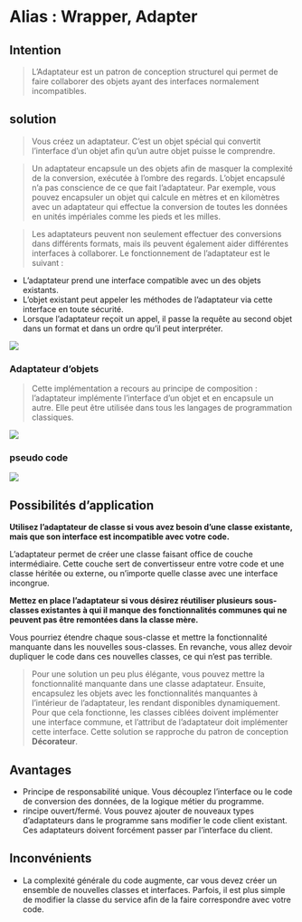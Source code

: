 
# Alias : Wrapper, Adapter
## Intention
> L’Adaptateur est un patron de conception structurel qui permet de faire collaborer des objets ayant des interfaces normalement incompatibles.

## solution
> Vous créez un adaptateur. C’est un objet spécial qui convertit l’interface d’un objet afin qu’un autre objet puisse le comprendre.

> Un adaptateur encapsule un des objets afin de masquer la complexité de la conversion, exécutée à l’ombre des regards. L’objet encapsulé n’a pas conscience de ce que fait l’adaptateur. Par exemple, vous pouvez encapsuler un objet qui calcule en mètres et en kilomètres avec un adaptateur qui effectue la conversion de toutes les données en unités impériales comme les pieds et les milles.

> Les adaptateurs peuvent non seulement effectuer des conversions dans différents formats, mais ils peuvent également aider différentes interfaces à collaborer. Le fonctionnement de l’adaptateur est le suivant :

 - L’adaptateur prend une interface compatible avec un des objets existants.
 - L’objet existant peut appeler les méthodes de l’adaptateur via cette interface en toute sécurité.
 - Lorsque l’adaptateur reçoit un appel, il passe la requête au second objet dans un format et dans un ordre qu’il peut interpréter.


<img src="/home/merlin/projets/back/DP/alldp/src/main/java/org/ttm/structural/adaptor/solution.png">


### Adaptateur d’objets
>Cette implémentation a recours au principe de composition : l’adaptateur implémente l’interface d’un objet et en encapsule un autre. Elle peut être utilisée dans tous les langages de programmation classiques.

<img src="/home/merlin/projets/back/DP/alldp/src/main/java/org/ttm/structural/adaptor/structure-object-adapter.png">

### pseudo code

<img src="/home/merlin/projets/back/DP/alldp/src/main/java/org/ttm/structural/adaptor/example.png">


## Possibilités d’application
<b> Utilisez l’adaptateur de classe si vous avez besoin d’une classe existante, mais que son interface est incompatible avec votre code.</b>

L’adaptateur permet de créer une classe faisant office de couche intermédiaire. Cette couche sert de convertisseur entre votre code et une classe héritée ou externe, ou n’importe quelle classe avec une interface incongrue.

<b>Mettez en place l’adaptateur si vous désirez réutiliser plusieurs sous-classes existantes à qui il manque des fonctionnalités communes qui ne peuvent pas être remontées dans la classe mère.</b>

Vous pourriez étendre chaque sous-classe et mettre la fonctionnalité manquante dans les nouvelles sous-classes. En revanche, vous allez devoir dupliquer le code dans ces nouvelles classes, ce qui n’est pas terrible.

> Pour une solution un peu plus élégante, vous pouvez mettre la fonctionnalité manquante dans une classe adaptateur. Ensuite, encapsulez les objets avec les fonctionnalités manquantes à l’intérieur de l’adaptateur, les rendant disponibles dynamiquement. Pour que cela fonctionne, les classes ciblées doivent implémenter une interface commune, et l’attribut de l’adaptateur doit implémenter cette interface. 
> Cette solution se rapproche du patron de conception <b>Décorateur</b>.

## Avantages

- Principe de responsabilité unique. Vous découplez l’interface ou le code de conversion des données, de la logique métier du programme.
- rincipe ouvert/fermé. Vous pouvez ajouter de nouveaux types d’adaptateurs dans le programme sans modifier le code client existant. Ces adaptateurs doivent forcément passer par l’interface du client.

## Inconvénients
- La complexité générale du code augmente, car vous devez créer un ensemble de nouvelles classes et interfaces. Parfois, il est plus simple de modifier la classe du service afin de la faire correspondre avec votre code.
